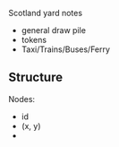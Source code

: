 Scotland yard notes

- general draw pile
- tokens
- Taxi/Trains/Buses/Ferry



## Structure

Nodes:

- id
- (x, y)
- 